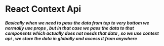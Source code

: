 # React Context Api
##### Basically when we need to pass the data from top to very bottom we normally use props , but in that case we pass the data to that components which actually does not needs that data , so we use context api , we store the data in globally and access it from anywhere